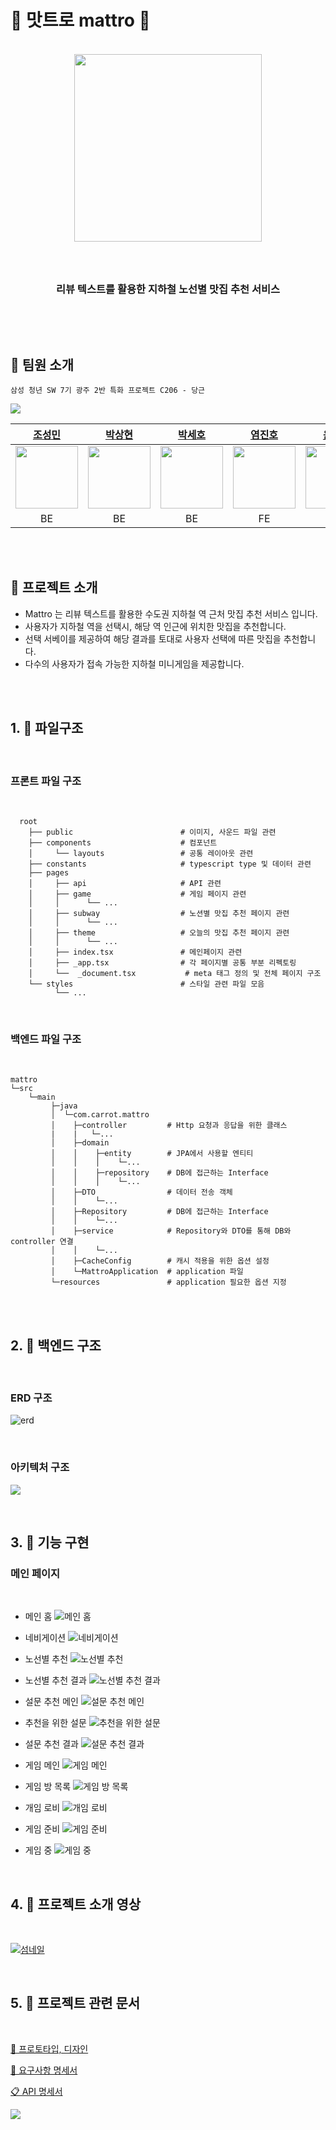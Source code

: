 # 🥄 맛트로 mattro 🍴

<div align="center">
<br />
    <img src ="https://velog.velcdn.com/images/jmlee9707/post/c465b90c-7703-4fe5-8bcd-d0756315e550/image.png" width="300px" />
    <h3></h3>
    <br />
    <h3> 리뷰 텍스트를 활용한 지하철 노선별 맛집 추천 서비스 </h3>
    <p align="center">
<br />
<!-- <img src="https://img.shields.io/badge/next.js-000000?style=for-the-badge&logo=next.js&logoColor=white"> <img src="https://img.shields.io/badge/typescript-3178C6?style=for-the-badge&logo=typescript&logoColor=white"> <img src="https://img.shields.io/badge/node.js-339933?style=for-the-badge&logo=Node.js&logoColor=white">
<img src="https://img.shields.io/badge/sass-CC6699?style=for-the-badge&logo=sass&logoColor=white">
<br/>
<img src="https://img.shields.io/badge/spring-6DB33F?style=for-the-badge&logo=spring&logoColor=white">
<img src="https://img.shields.io/badge/springboot-6DB33F?style=for-the-badge&logo=springboot&logoColor=white">
<img src="https://img.shields.io/badge/mysql-4479A1?style=for-the-badge&logo=mysql&logoColor=white">
<img src="https://img.shields.io/badge/java-007396?style=for-the-badge&logo=java&logoColor=white">
<br />
<img src="https://img.shields.io/badge/git-F05032?style=for-the-badge&logo=git&logoColor=white">
<img src="https://img.shields.io/badge/gitlab-FC6D26?style=for-the-badge&logo=gitlab&logoColor=white">
<img src="https://img.shields.io/badge/jirasoftware-0052CC?style=for-the-badge&logo=jirasoftware&logoColor=white">
<img src="https://img.shields.io/badge/notion-000000?style=for-the-badge&logo=notion&logoColor=white">
<br /> -->

</p>
</div>
<br />

<!-- ## 🍴 배포 주소 -->

<!-- ## 🍴 데모 영상 -->

## 🍴 팀원 소개

```
삼성 청년 SW 7기 광주 2반 특화 프로젝트 C206 - 당근
```

![](https://velog.velcdn.com/images/jmlee9707/post/80f37398-5613-436e-ac37-c9d6721eb5d7/image.png)

| [조성민](https://github.com/WeedInGist)                                                                                    | [박상현](https://github.com/nomzaxs)                                                                                        | [박세호](https://github.com/seho27060)                                                                                      | [염진호](https://github.com/Yeom-JinHo)                                                                                     | [윤정원](https://github.com/yunjeongwon)                                                                                  | [이정민](https://github.com/jmlee9707)                                                                                             |
|:-----------------------------------------------------------------------------------------------------------------------:|:------------------------------------------------------------------------------------------------------------------------:|:------------------------------------------------------------------------------------------------------------------------:|:------------------------------------------------------------------------------------------------------------------------:|:----------------------------------------------------------------------------------------------------------------------:|:-------------------------------------------------------------------------------------------------------------------------------:|
| <img src="https://velog.velcdn.com/images/jmlee9707/post/ce878cc7-7160-414c-9b8b-45c8cb5aa3ea/image.jpeg" width="100"/> | <img src="https://velog.velcdn.com/images/jmlee9707/post/8ec55370-2087-4e0a-95a3-5def41a84af1/image.jpeg" width ="100"/> | <img src="https://velog.velcdn.com/images/jmlee9707/post/2d057785-39f0-4d7c-9de1-c6214fe7cef7/image.jpeg" width ="100"/> | <img src="https://velog.velcdn.com/images/jmlee9707/post/43caa432-b8db-4dbd-951a-354b050d4abf/image.jpeg" width ="100"/> | <img src="https://velog.velcdn.com/images/jmlee9707/post/4836e2f7-2a50-4daf-aef1-1ca984cdf514/image.jpeg" width="100"> | <img src="https://user-images.githubusercontent.com/72871348/169957444-3e3a7ad7-d0fe-4a0a-9061-d7546aaae495.jpg" width ="100"/> |
| BE                                                                                                                      | BE                                                                                                                       | BE                                                                                                                       | FE                                                                                                                       | FE                                                                                                                     | FE                                                                                                                              |

<br />
<br />

## 🍴 프로젝트 소개

- Mattro 는 리뷰 텍스트를 활용한 수도권 지하철 역 근처 맛집 추천 서비스 입니다.
- 사용자가 지하철 역을 선택시, 해당 역 인근에 위치한 맛집을 추천합니다.
- 선택 서베이를 제공하여 해당 결과를 토대로 사용자 선택에 따른 맛집을 추천합니다.
- 다수의 사용자가 접속 가능한 지하철 미니게임을 제공합니다.

<br />
<br />

## 1. 📂 파일구조

<br />

### 프론트 파일 구조

<br />

```text
  root
    ├── public                        # 이미지, 사운드 파일 관련
    ├── components                    # 컴포넌트
    │     └── layouts                 # 공통 레이아웃 관련
    ├── constants                     # typescript type 및 데이터 관련
    ├── pages
    │     ├── api                     # API 관련
    │     ├── game                    # 게임 페이지 관련
    │     │      └── ...
    │     ├── subway                  # 노션별 맛집 추천 페이지 관련
    │     │      └── ...
    │     ├── theme                   # 오늘의 맛집 추천 페이지 관련
    │     │      └── ...
    │     ├── index.tsx               # 메인페이지 관련
    │     ├── _app.tsx                # 각 페이지별 공통 부분 리펙토링
    │     └──  _document.tsx           # meta 태그 정의 및 전체 페이지 구조
    └── styles                        # 스타일 관련 파일 모음
          └── ...
```

<br />

### 백엔드 파일 구조

<br />

```text
mattro
└─src
    └─main
         ├─java
         │  └─com.carrot.mattro
         │    ├─controller         # Http 요청과 응답을 위한 클래스
         |    |   └─...
         │    ├─domain
         │    │    ├─entity        # JPA에서 사용할 엔티티
         │    │    │    └─...
         │    │    ├─repository    # DB에 접근하는 Interface 
         │    │    │    └─...
         │    ├─DTO                # 데이터 전송 객체
         │    │    └─...
         │    ├─Repository         # DB에 접근하는 Interface
         │    │    └─...
         │    ├─service            # Repository와 DTO를 통해 DB와 controller 연결
         │    │    └─...
         │    ├─CacheConfig        # 캐시 적용을 위한 옵션 설정
         │    └─MattroApplication  # application 파일
         └─resources               # application 필요한 옵션 지정
```

<br />
<br />

## 2. 📂 백엔드 구조

<br />

### ERD 구조

![erd](https://user-images.githubusercontent.com/81341784/195116844-da8af31c-f6c1-4727-8510-2c11184fecb8.png)

<!-- ![erd](https://velog.velcdn.com/images/jmlee9707/post/37780a60-148c-41fd-ab48-169b46c3f9fd/image.png) -->

<br />

### 아키텍처 구조

![](https://velog.velcdn.com/images/jmlee9707/post/4600462d-5444-4c0d-9e6a-e5e595d3d366/image.png)

<br />

## 3. 📂 기능 구현

### 메인 페이지

<br />

<!-- ![](https://velog.velcdn.com/images/jmlee9707/post/1f4c67e2-aec8-45eb-b1e1-30580ff96ff7/image.gif) -->

- 메인 홈
  ![메인 홈](https://user-images.githubusercontent.com/76723987/194450120-8cb45f7e-3a17-48a3-9bce-0145a0113ae4.png)

- 네비게이션
  ![네비게이션](https://user-images.githubusercontent.com/76723987/194450310-851c578f-de1e-47f7-ae6b-6e280c66560c.png)

- 노선별 추천
  ![노선별 추천](https://user-images.githubusercontent.com/76723987/194450118-44fdb951-0c84-480f-a50e-9ca76eeb6de2.png)

- 노선별 추천 결과
  ![노선별 추천 결과](https://user-images.githubusercontent.com/76723987/194450117-f11d9d0f-5c41-4382-a7cb-13462f52f11d.png)

- 설문 추천 메인
  ![설문 추천 메인](https://user-images.githubusercontent.com/76723987/194450114-f4089523-07b0-402d-a6ec-febbbdb5b7b3.png)

- 추천을 위한 설문
  ![추천을 위한 설문](https://user-images.githubusercontent.com/76723987/194450122-f51383b2-3c0d-4568-8af0-564412680aa5.png)

- 설문 추천 결과
  ![설문 추천 결과](https://user-images.githubusercontent.com/76723987/194450125-3a938748-5238-4c6c-9849-0380183c5d2f.png)

- 게임 메인
  ![게임 메인](https://user-images.githubusercontent.com/76723987/194450129-b6395094-47fe-4d2f-bd7f-f32095f9533a.png)

- 게임 방 목록
  ![게임 방 목록](https://user-images.githubusercontent.com/76723987/194450132-9bead0f2-1e51-48d5-8bcd-7a2b55f47199.png)

- 개임 로비
  ![개임 로비](https://user-images.githubusercontent.com/76723987/194450136-7f4daf19-e27b-43bf-a652-68d309e96b57.png)

- 게임 준비
  ![게임 준비](https://user-images.githubusercontent.com/76723987/194450139-79d2f03d-3fd2-46dd-893f-73c3edf20c6e.png)

- 게임 중
  ![게임 중](https://user-images.githubusercontent.com/76723987/194450111-59ef177c-1268-40c9-863c-d9720c3162bd.png)

<br />

## 4. 📂 프로젝트 소개 영상

<br />

[![섬네일](http://img.youtube.com/vi/meM1V3QMLmU/maxresdefault.jpg)](https://youtu.be/meM1V3QMLmU)

<br />

## 5. 📂 프로젝트 관련 문서

<br />

[🎨 프로토타입, 디자인 ](https://www.figma.com/file/2WPMVpI0FjHivppKe7t67q/prototype?node-id=0%3A1)

[📡 요구사항 명세서](https://scratch-octopus-16f.notion.site/3bd0fbca4e6b4e5e92b4495b8826553d)

[📋 API 명세서](https://scratch-octopus-16f.notion.site/API-942660d4336942d7a7bf1aefac93c28f)

![](https://velog.velcdn.com/images/jmlee9707/post/6a9c5972-15db-4e4e-ab14-f9a3f8ed3e79/image.png)
